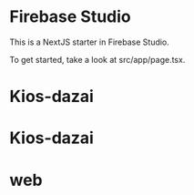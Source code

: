 # Firebase Studio

This is a NextJS starter in Firebase Studio.

To get started, take a look at src/app/page.tsx.
# Kios-dazai
# Kios-dazai
# web
